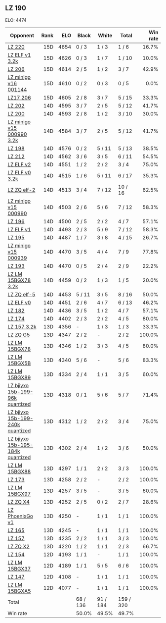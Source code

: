 ## LZ 190 ##

ELO: 4474

Opponent | Rank | ELO | Black | White | Total | Win rate
---------|-----:|----:|-------|-------|-------|-------:
[LZ 220](LZ%20220.md) | 15D | 4654 | 0 / 3 | 1 / 3 | 1 / 6 | 16.7%
[LZ ELF v1 3.2k](LZ%20ELF%20v1%203.2k.md) | 15D | 4626 | 0 / 3 | 1 / 7 | 1 / 10 | 10.0%
[LZ 206](LZ%20206.md) | 15D | 4614 | 2 / 5 | 1 / 2 | 3 / 7 | 42.9%
[LZ minigo v16 001144](LZ%20minigo%20v16%20001144.md) | 15D | 4610 | 0 / 2 | 0 / 3 | 0 / 5 | 0.0%
[LZ17 206](LZ17%20206.md) | 15D | 4605 | 2 / 8 | 3 / 7 | 5 / 15 | 33.3%
[LZ 202](LZ%20202.md) | 14D | 4595 | 3 / 7 | 2 / 5 | 5 / 12 | 41.7%
[LZ 200](LZ%20200.md) | 14D | 4593 | 2 / 8 | 1 / 2 | 3 / 10 | 30.0%
[LZ minigo v15 000990 3.2k](LZ%20minigo%20v15%20000990%203.2k.md) | 14D | 4584 | 3 / 7 | 2 / 5 | 5 / 12 | 41.7%
[LZ 198](LZ%20198.md) | 14D | 4576 | 0 / 2 | 5 / 11 | 5 / 13 | 38.5%
[LZ 212](LZ%20212.md) | 14D | 4562 | 3 / 6 | 3 / 5 | 6 / 11 | 54.5%
[LZ ELF v2](LZ%20ELF%20v2.md) | 14D | 4551 | 1 / 2 | 2 / 2 | 3 / 4 | 75.0%
[LZ ELF v0 3.2k](LZ%20ELF%20v0%203.2k.md) | 14D | 4515 | 1 / 6 | 5 / 11 | 6 / 17 | 35.3%
[LZ ZQ elf-2](LZ%20ZQ%20elf-2.md) | 14D | 4513 | 3 / 4 | 7 / 12 | 10 / 16 | 62.5%
[LZ minigo v15 000990](LZ%20minigo%20v15%20000990.md) | 14D | 4503 | 2 / 6 | 5 / 6 | 7 / 12 | 58.3%
[LZ 196](LZ%20196.md) | 14D | 4500 | 2 / 5 | 2 / 2 | 4 / 7 | 57.1%
[LZ ELF v1](LZ%20ELF%20v1.md) | 14D | 4493 | 2 / 3 | 5 / 9 | 7 / 12 | 58.3%
[LZ 195](LZ%20195.md) | 14D | 4487 | 1 / 7 | 3 / 8 | 4 / 15 | 26.7%
[LZ minigo v15 000939](LZ%20minigo%20v15%20000939.md) | 14D | 4470 | 3 / 5 | 4 / 4 | 7 / 9 | 77.8%
[LZ 193](LZ%20193.md) | 14D | 4470 | 0 / 5 | 2 / 4 | 2 / 9 | 22.2%
[LZ LM 15BGX78 3.2k](LZ%20LM%2015BGX78%203.2k.md) | 14D | 4459 | 0 / 2 | 1 / 3 | 1 / 5 | 20.0%
[LZ ZQ elf-5](LZ%20ZQ%20elf-5.md) | 14D | 4453 | 5 / 11 | 3 / 5 | 8 / 16 | 50.0%
[LZ ELF v0](LZ%20ELF%20v0.md) | 14D | 4451 | 2 / 6 | 4 / 7 | 6 / 13 | 46.2%
[LZ 182](LZ%20182.md) | 14D | 4436 | 3 / 5 | 1 / 2 | 4 / 7 | 57.1%
[LZ 174](LZ%20174.md) | 14D | 4402 | 2 / 3 | 2 / 2 | 4 / 5 | 80.0%
[LZ 157 3.2k](LZ%20157%203.2k.md) | 13D | 4356 | - | 1 / 3 | 1 / 3 | 33.3%
[LZ ZQ G5](LZ%20ZQ%20G5.md) | 13D | 4347 | 2 / 2 | - | 2 / 2 | 100.0%
[LZ LM 15BGX78](LZ%20LM%2015BGX78.md) | 13D | 4346 | 1 / 2 | 3 / 3 | 4 / 5 | 80.0%
[LZ LM 15BGX5B](LZ%20LM%2015BGX5B.md) | 13D | 4340 | 5 / 6 | - | 5 / 6 | 83.3%
[LZ LM 15BGX89](LZ%20LM%2015BGX89.md) | 13D | 4334 | 2 / 4 | 1 / 1 | 3 / 5 | 60.0%
[LZ bjiyxo 15b-199-96k quantized](LZ%20bjiyxo%2015b-199-96k%20quantized.md) | 13D | 4318 | 0 / 1 | 5 / 6 | 5 / 7 | 71.4%
[LZ bjiyxo 15b-199-240k quantized](LZ%20bjiyxo%2015b-199-240k%20quantized.md) | 13D | 4312 | 1 / 2 | 2 / 2 | 3 / 4 | 75.0%
[LZ bjiyxo 15b-195-184k quantized](LZ%20bjiyxo%2015b-195-184k%20quantized.md) | 13D | 4302 | 2 / 4 | 1 / 2 | 3 / 6 | 50.0%
[LZ LM 15BGX88](LZ%20LM%2015BGX88.md) | 13D | 4297 | 1 / 1 | 2 / 2 | 3 / 3 | 100.0%
[LZ 173](LZ%20173.md) | 13D | 4258 | 2 / 2 | - | 2 / 2 | 100.0%
[LZ LM 15BGX97](LZ%20LM%2015BGX97.md) | 13D | 4257 | 3 / 5 | - | 3 / 5 | 60.0%
[LZ ZQ X4](LZ%20ZQ%20X4.md) | 13D | 4252 | 2 / 5 | 0 / 2 | 2 / 7 | 28.6%
[LZ PhoenixGo v1](LZ%20PhoenixGo%20v1.md) | 13D | 4250 | - | 1 / 1 | 1 / 1 | 100.0%
[LZ 165](LZ%20165.md) | 13D | 4245 | - | 1 / 1 | 1 / 1 | 100.0%
[LZ 157](LZ%20157.md) | 13D | 4235 | 2 / 2 | 1 / 1 | 3 / 3 | 100.0%
[LZ ZQ X2](LZ%20ZQ%20X2.md) | 13D | 4220 | 1 / 2 | 1 / 1 | 2 / 3 | 66.7%
[LZ 154](LZ%20154.md) | 12D | 4193 | 1 / 1 | - | 1 / 1 | 100.0%
[LZ LM 15BGX37](LZ%20LM%2015BGX37.md) | 12D | 4189 | 1 / 1 | 5 / 5 | 6 / 6 | 100.0%
[LZ 147](LZ%20147.md) | 12D | 4108 | - | 1 / 1 | 1 / 1 | 100.0%
[LZ LM 15BGXA5](LZ%20LM%2015BGXA5.md) | 12D | 4077 | - | 1 / 1 | 1 / 1 | 100.0%
Total | | | 68 / 136 | 91 / 184 | 159 / 320 | 
Win rate| | | 50.0% | 49.5% | 49.7% | 
